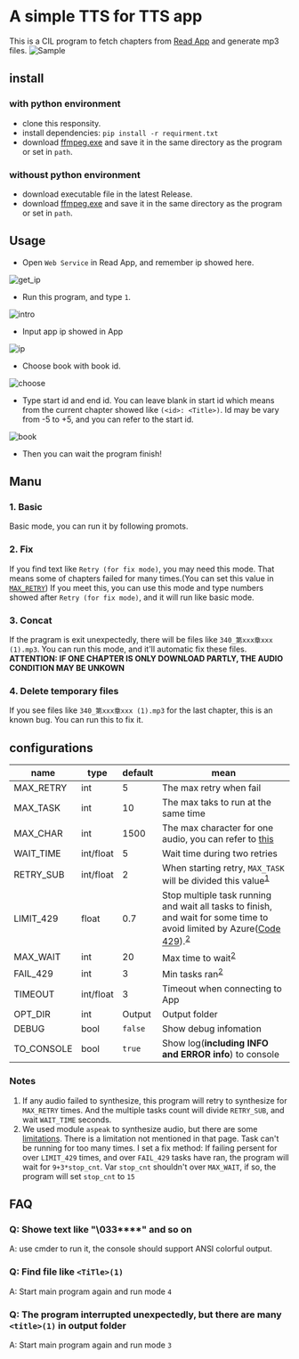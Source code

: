 # A simple TTS for TTS app

This is a CIL program to fetch chapters from [Read App](https://github.com/gedoor/legado) and generate mp3 files.
![Sample](images/intro.png)

## install

### with python environment

- clone this responsity.
- install dependencies: `pip install -r requirment.txt`
- download [ffmpeg.exe](https://www.gyan.dev/ffmpeg/builds/ffmpeg-release-essentials.7z) and save it in the same directory as the program or set in `path`.

### withoust python environment

- download executable file in the latest Release.
- download [ffmpeg.exe](https://www.gyan.dev/ffmpeg/builds/ffmpeg-release-essentials.7z) and save it in the same directory as the program or set in `path`.

## Usage

- Open `Web Service` in Read App, and remember ip showed here.

![get_ip](images/get_ip.png)

- Run this program, and type `1`.

![intro](images/intro.png)

- Input app ip showed in App

![ip](images/ip.png)

- Choose book with book id.

![choose](images/choose.png)

- Type start id and end id. You can leave blank in start id which means from the current chapter showed like `(<id>: <Title>)`. Id may be vary from -5 to +5, and you can refer to the start id.

![book](images/book.png)

- Then you can wait the program finish!

## Manu

### 1. Basic

Basic mode, you can run it by following promots.

### 2. Fix

If you find text like `Retry (for fix mode)`, you may need this mode. That means some of chapters failed for many times.(You can set this value in [`MAX_RETRY`](#configurations)) If you meet this, you can use this mode and type numbers showed after `Retry (for fix mode)`, and it will run like basic mode.

### 3. Concat

If the pragram is exit unexpectedly, there will be files like `340_第xxx章xxx (1).mp3`. You can run this mode, and it'll automatic fix these files. **ATTENTION: IF ONE CHAPTER IS ONLY DOWNLOAD PARTLY, THE AUDIO CONDITION MAY BE UNKOWN**

### 4. Delete temporary files

If you see files like `340_第xxx章xxx (1).mp3` for the last chapter, this is an known bug. You can run this to fix it.

## configurations

|name|type|default|mean|
|-|-|-|-|
|MAX_RETRY|int|5|The max retry when fail|
|MAX_TASK|int|10|The max taks to run at the same time|
|MAX_CHAR|int|1500|The max character for one audio, you can refer to [this](https://github.com/kxxt/aspeak#limitations)|
|WAIT_TIME|int/float|5|Wait time during two retries|
|RETRY_SUB|int/float|2|When starting retry, `MAX_TASK` will be divided this value<sup>[1](#Notes)</sup>|
|LIMIT_429|float|0.7|Stop multiple task running and wait all tasks to finish, and wait for some time to avoid limited by Azure([Code 429](https://developer.mozilla.org/zh-CN/docs/Web/HTTP/Status/429)).<sup>[2](#Notes)</sup>|
|MAX_WAIT|int|20|Max time to wait<sup>[2](#Notes)</sup>|
|FAIL_429|int|3|Min tasks ran<sup>[2](#Notes)</sup>|
|TIMEOUT|int/float|3|Timeout when connecting to App|
|OPT_DIR|int|Output|Output folder|
|DEBUG|bool|`false`|Show debug infomation|
|TO_CONSOLE|bool|`true`|Show log(**including INFO and ERROR info**) to console|

### Notes

1. If any audio failed to synthesize, this program will retry to synthesize for `MAX_RETRY` times. And the multiple tasks count will divide `RETRY_SUB`, and wait `WAIT_TIME` seconds.
2. We used module `aspeak` to synthesize audio, but there are some [limitations](https://github.com/kxxt/aspeak#limitations). There is a limitation not mentioned in that page. Task can't be running for too many times. I set a fix method: If failing persent for over `LIMIT_429` times, and over `FAIL_429` tasks have ran, the program will wait for `9+3*stop_cnt`. Var `stop_cnt` shouldn't over `MAX_WAIT`, if so, the program will set `stop_cnt` to `15`

## FAQ

### Q: Showe text like "\033****" and so on

A: use cmder to run it, the console should support ANSI colorful output.

### Q: Find file like `<TiTle>(1)`

A: Start main program again and run mode `4`

### Q: The program interrupted unexpectedly, but there are many `<title>(1)` in output folder

A: Start main program again and run mode `3`
